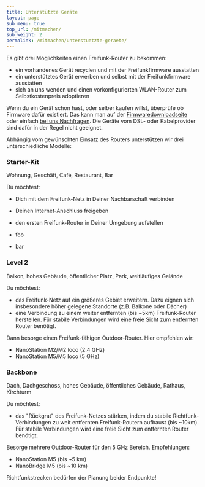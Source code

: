 ```yaml
---
title: Unterstützte Geräte
layout: page
sub_menu: true
top_url: /mitmachen/
sub_weight: 2
permalink: /mitmachen/unterstuetzte-geraete/
---
```


Es gibt drei Möglichkeiten einen Freifunk-Router zu bekommen:

* ein vorhandenes Gerät recyclen und mit der Freifunkfirmware ausstatten
* ein unterstütztes Gerät erwerben und selbst mit der Freifunkfirmware ausstatten
* sich an uns wenden und einen vorkonfigurierten WLAN-Router zum Selbstkostenpreis adoptieren

Wenn du ein Gerät schon hast, oder selber kaufen willst, überprüfe ob Firmware dafür existiert. Das kann man auf der [Firmwaredownloadseite](http://update.freifunk-darmstadt.de/) oder einfach [bei uns Nachfragen](/kontakt/). Die Geräte vom DSL- oder Kabelprovider sind dafür in der Regel nicht geeignet.

Abhängig vom gewünschten Einsatz des Routers unterstützen wir drei unterschiedliche Modelle:

### Starter-Kit
<p class="sub">Wohnung, Geschäft, Café, Restaurant, Bar</p>

Du möchtest:

* Dich mit dem Freifunk-Netz in Deiner Nachbarschaft verbinden
* Deinen Internet-Anschluss freigeben
* den ersten Freifunk-Router in Deiner Umgebung aufstellen

* foo
* bar

### Level 2
<p class="sub">Balkon, hohes Gebäude, öffentlicher Platz, Park, weitläufiges Gelände</p>

Du möchtest:

* das Freifunk-Netz auf ein größeres Gebiet erweitern. Dazu eignen sich insbesondere höher gelegene Standorte (z.B. Balkone oder Dächer)
* eine Verbindung zu einem weiter entfernten (bis ~5km) Freifunk-Router herstellen. Für stabile Verbindungen wird eine freie Sicht zum entfernten Router benötigt.


Dann besorge einen Freifunk-fähigen Outdoor-Router. Hier empfehlen wir:

* NanoStation M2/M2 loco (2.4 GHz)
* NanoStation M5/M5 loco (5 GHz)
	
### Backbone
<p class="sub">Dach, Dachgeschoss, hohes Gebäude, öffentliches Gebäude, Rathaus, Kirchturm</p>

Du möchtest:

* das "Rückgrat" des Freifunk-Netzes stärken, indem du stabile Richtfunk-Verbindungen zu weit entfernten Freifunk-Routern aufbaust (bis ~10km). Für stabile Verbindungen wird eine freie Sicht zum entfernten Router benötigt.

Besorge mehrere Outdoor-Router für den 5 GHz Bereich. Empfehlungen:

* NanoStation M5 (bis ~5 km)
* NanoBridge M5 (bis ~10 km)

Richtfunkstrecken bedürfen der Planung beider Endpunkte!
